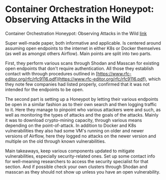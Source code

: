 # Container Orchestration Honeypot: Observing Attacks in the Wild
Container Orchestration Honeypot: Observing Attacks in the Wild [link](https://dl.acm.org/doi/pdf/10.1145/3607199.3607205)

Super well-made paper, both informative and applicable. Is centered around assuming open endpoints to the internet in either K8s or Docker themselves (as well as amongst others Airflow). Main points are split into two parts.

First, they perform various scans through Shodan and Masscan for existing open endpoints that don't require authentication. All those they establish contact with through procedures outlined in [https://www.rfc-editor.org/rfc/rfc9116.pdf](https://www.rfc-editor.org/rfc/rfc9116.pdf), which they note few companies had listed properly, confirmed that it was not intended for the endpoints to be open. 

The second part is setting up a Honeypot by letting their various endpoints be open in a similar fashion as to their own search and then logging traffic to it. Here they manage to pinpoint who various attackers were and such, as well as monitoring the types of attacks and the goals of the attacks. Mainly it was to download crypto-mining capacity, through various means depending on the point-of-attack. In addition to Docker and K8s vulnerabilities they also had some VM's running on older and newer versions of Airflow, here they logged no attacks on the newer version and multiple on the old through known vulnerabilities. 

Main takeaways, keep various components updated to mitigate vulnerabilities, especially security-related ones. Set up some contact info for well-meaning researchers to access the security specialist for that section. And if possible check your own clusters through Shodan and masscan as they should not show up unless you have an open vulnerability.
